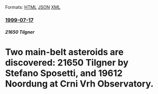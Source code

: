 
Formats: [HTML](/news/1999/07/17/two-main-belt-asteroids-are-discovered-21650-tilgner-by-stefano-sposetti-and-19612-noordung-at-arni-vrh-observatory.html)  [JSON](/news/1999/07/17/two-main-belt-asteroids-are-discovered-21650-tilgner-by-stefano-sposetti-and-19612-noordung-at-arni-vrh-observatory.json)  [XML](/news/1999/07/17/two-main-belt-asteroids-are-discovered-21650-tilgner-by-stefano-sposetti-and-19612-noordung-at-arni-vrh-observatory.xml)  

### [1999-07-17](/news/1999/07/17/index.md)

##### 21650 Tilgner
#  Two main-belt asteroids are discovered: 21650 Tilgner by Stefano Sposetti, and 19612 Noordung at Crni Vrh Observatory.



